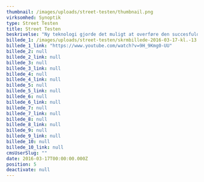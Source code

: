 ```yaml
---
thumbnail: /images/uploads/street-testen/thumbnail.png
virksomhed: Synoptik
type: Street Testen
title: Street Testen
beskrivelse: "Ny teknologi gjorde det muligt at overføre den succesfulde online synstest til Synoptiks butiksvinduer, hvor kunderne døgnet rundt kunne få tjekket deres syn og bestille en gratis synsprøve. Den interaktive street test formåede effektivt at skabe stopeffekt og trække kunder ind i butikkerne. \n\n"
billede_1: /images/uploads/street-testen/skrmbillede-2016-03-17-kl.-13.26.52.png
billede_1_link: "https://www.youtube.com/watch?v=9H_9Kmg0-UU"
billede_2: null
billede_2_link: null
billede_3: null
billede_3_link: null
billede_4: null
billede_4_link: null
billede_5: null
billede_5_link: null
billede_6: null
billede_6_link: null
billede_7: null
billede_7_link: null
billede_8: null
billede_8_link: null
billede_9: null
billede_9_link: null
billede_10: null
billede_10_link: null
cmsUserSlug: ""
date: 2016-03-17T00:00:00.000Z
position: 5
deactivate: null
---
```


